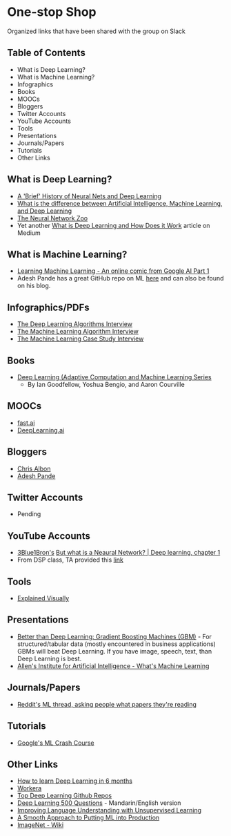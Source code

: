 # One-stop Shop
Organized links that have been shared with the group on Slack

## Table of Contents
- What is Deep Learning? 
- What is Machine Learning? 
- Infographics
- Books
- MOOCs
- Bloggers
- Twitter Accounts
- YouTube Accounts
- Tools
- Presentations
- Journals/Papers
- Tutorials
- Other Links

## What is Deep Learning? 
- [A 'Brief' History of Neural Nets and Deep Learning](http://www.andreykurenkov.com/writing/ai/a-brief-history-of-neural-nets-and-deep-learning/)
- [What is the difference between Artificial Intelligence, Machine Learning, and Deep Learning](https://medium.com/@juniormiranda_23768/what-is-the-difference-between-artificial-intelligence-machine-learning-and-deep-learning-71ec27ea5a2a)
- [The Neural Network Zoo](https://www.asimovinstitute.org/neural-network-zoo/)
- Yet another [What is Deep Learning and How Does it Work](https://towardsdatascience.com/what-is-deep-learning-and-how-does-it-work-f7d02aa9d477) article on Medium

## What is Machine Learning?
- [Learning Machine Learning - An online comic from Google AI Part 1](https://cloud.google.com/products/ai/ml-comic-1/?utm_campaign=NLP%20News&utm_medium=email&utm_source=Revue%20newsletter)
- Adesh Pande has a great GitHub repo on ML [here](https://github.com/adeshpande3/Machine-Learning-Links-And-Lessons-Learned) and can also be found on his blog. 

## Infographics/PDFs
- [The Deep Learning Algorithms Interview](https://github.com/ludawg44/fuzzy-minds/blob/master/DL%20Algorithms%20Interview%20-%20Workera.pdf)
- [The Machine Learning Algorithm Interview](https://github.com/ludawg44/fuzzy-minds/blob/master/ML%20Algorithms%20Interview%20-%20Workera.pdf)
- [The Machine Learning Case Study Interview](https://github.com/ludawg44/fuzzy-minds/blob/master/ML%20Case%20Study%20Interview%20-%20Workera.pdf)

## Books
- [Deep Learning (Adaptive Computation and Machine Learning Series](https://www.amazon.com/Deep-Learning-Adaptive-Computation-Machine/dp/0262035618/ref=sr_1_1?ie=UTF8&qid=1472485235&sr=8-1&keywords=deep+learning+book)
  - By Ian Goodfellow, Yoshua Bengio, and Aaron Courville
  
## MOOCs
- [fast.ai](https://www.fast.ai)
- [DeepLearning.ai](https://www.deeplearning.ai/deep-learning-specialization/)

## Bloggers
- [Chris Albon](https://chrisalbon.com/)
- [Adesh Pande](https://adeshpande3.github.io/adeshpande3.github.io/)

## Twitter Accounts
- Pending

## YouTube Accounts
- [3Blue1Bron's](https://www.youtube.com/channel/UCYO_jab_esuFRV4b17AJtAw) [But what is a Neaural Network? | Deep learning, chapter 1](https://www.youtube.com/watch?v=aircAruvnKk)
- From DSP class, TA provided this [link](https://www.youtube.com/playlist?list=PLVZqlMpoM6kaJX_2lLKjEhWI0NlqHfqzp)

## Tools
- [Explained Visually](http://setosa.io/ev/)

## Presentations
- [Better than Deep Learning: Gradient Boosting Machines (GBM)](https://www.youtube.com/watch?v=9GCEVv94udY) - For structured/tabular data (mostly encountered in business applications) GBMs will beat Deep Learning. If you have image, speech, text, than Deep Learning is best. 
- [Allen's Institute for Artificial Intelligence - What's Machine Learning](https://github.com/ludawg44/fuzzy-minds/blob/master/What%20is%20machine%20learning_.pdf)

## Journals/Papers
- [Reddit's ML thread, asking people what papers they're reading](https://www.reddit.com/r/MachineLearning/comments/dr6nca/d_machine_learning_wayr_what_are_you_reading_week/?%24deep_link=true&correlation_id=e83f9a66-d4f4-4115-826d-39b08adededa&ref=email_digest&ref_campaign=email_digest&ref_source=email&utm_content=post_title&utm_medium=digest&utm_name=top_posts&utm_source=email&utm_term=day&%243p=e_as&%24original_url=https%3A%2F%2Fwww.reddit.com%2Fr%2FMachineLearning%2Fcomments%2Fdr6nca%2Fd_machine_learning_wayr_what_are_you_reading_week%2F%3F%24deep_link%3Dtrue%26correlation_id%3De83f9a66-d4f4-4115-826d-39b08adededa%26ref%3Demail_digest%26ref_campaign%3Demail_digest%26ref_source%3Demail%26utm_content%3Dpost_title%26utm_medium%3Ddigest%26utm_name%3Dtop_posts%26utm_source%3Demail%26utm_term%3Dday&_branch_match_id=615267511017367956)

## Tutorials
- [Google's ML Crash Course](https://developers.google.com/machine-learning/crash-course)

## Other Links
- [How to learn Deep Learning in 6 months](https://towardsdatascience.com/how-to-learn-deep-learning-in-6-months-e45e40ef7d48)
- [Workera](https://workera.ai/candidates/)
- [Top Deep Learning Github Repos](https://github.com/mbadry1/Top-Deep-Learning)
- [Deep Learning 500 Questions](https://github.com/scutan90/DeepLearning-500-questions) - Mandarin/English version
- [Improving Language Understanding with Unsupervised Learning](https://openai.com/blog/language-unsupervised/)
- [A Smooth Approach to Putting ML into Production](https://maxhalford.github.io/blog/a-smooth-approach-to-putting-machine-learning-into-production/)
- [ImageNet - Wiki](https://en.wikipedia.org/wiki/ImageNet)

